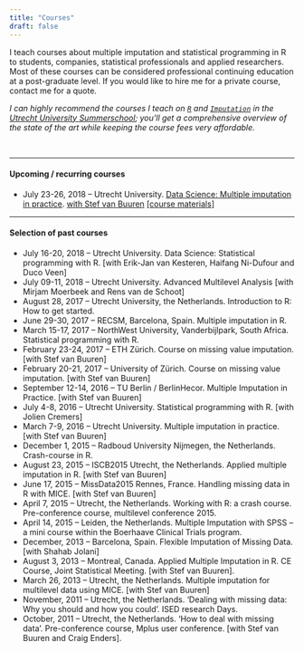 ```yaml
---
title: "Courses"
draft: false
---
```


I teach courses about multiple imputation and statistical programming in R to students, companies, statistical professionals and applied researchers. Most of these courses can be considered professional continuing education at a post-graduate level. If you would like to hire me for a private course, contact me for a quote.

*I can highly recommend the courses I teach on [`R`](https://www.utrechtsummerschool.nl/courses/social-sciences/data-science-statistical-programming-with-r) and [`Imputation`](https://www.utrechtsummerschool.nl/courses/social-sciences/data-science-multiple-imputation-in-practice) in the [Utrecht University Summerschool](https://www.utrechtsummerschool.nl/courses/ "Come to Utrecht in the summer"); you'll get a comprehensive overview of the state of the art while keeping the course fees very affordable.*

<br>

---

#### Upcoming / recurring courses

* July 23-26, 2018 – Utrecht University. [Data Science: Multiple imputation in practice](https://www.utrechtsummerschool.nl/courses/social-sciences/data-science-multiple-imputation-in-practice). [with Stef van Buuren](http://www.stefvanbuuren.nl) [[course materials]](bit.ly/miceR)

---

#### Selection of past courses

- July 16-20, 2018 – Utrecht University. Data Science: Statistical programming with R. [with Erik-Jan van Kesteren, Haifang Ni-Dufour and Duco Veen]
- July 09-11, 2018 – Utrecht University. Advanced Multilevel Analysis [with Mirjam Moerbeek and Rens van de Schoot]
- August 28, 2017 – Utrecht University, the Netherlands. Introduction to R: How to get started.
- June 29-30, 2017 – RECSM, Barcelona, Spain. Multiple imputation in R.
- March 15-17, 2017 – NorthWest University, Vanderbijlpark, South Africa. Statistical programming with R.
- February 23-24, 2017 – ETH Zürich. Course on missing value imputation. [with Stef van Buuren]
- February 20-21, 2017 – University of Zürich. Course on missing value imputation. [with Stef van Buuren]
- September 12-14, 2016 – TU Berlin / BerlinHecor. Multiple Imputation in Practice. [with Stef van Buuren]
- July 4-8, 2016 – Utrecht University. Statistical programming with R. [with Jolien Cremers]
- March 7-9, 2016 – Utrecht University. Multiple imputation in practice. [with Stef van Buuren]
- December 1, 2015 – Radboud University Nijmegen, the Netherlands. Crash-course in R.
- August 23, 2015 – ISCB2015 Utrecht, the Netherlands. Applied multiple imputation in R. [with Stef van Buuren]
- June 17, 2015 – MissData2015 Rennes, France. Handling missing data in R with MICE. [with Stef van Buuren]
- April 7, 2015 – Utrecht, the Netherlands. Working with R: a crash course. Pre-conference course, multilevel conference 2015.
- April 14, 2015 – Leiden, the Netherlands. Multiple Imputation with SPSS – a mini course within the Boerhaave Clinical Trials program.
- December, 2013 – Barcelona, Spain. Flexible Imputation of Missing Data. [with Shahab Jolani]
- August 3, 2013 – Montreal, Canada. Applied Multiple Imputation in R. CE Course, Joint Statistical Meeting. [with Stef van Buuren].
- March 26, 2013 – Utrecht, the Netherlands. Multiple imputation for multilevel data using MICE. [with Stef van Buuren]
- November, 2011 – Utrecht, the Netherlands. ‘Dealing with missing data: Why you should and how you could’. ISED research Days.
- October, 2011 – Utrecht, the Netherlands. ‘How to deal with missing data’. Pre-conference course, Mplus user conference. [with Stef van Buuren and Craig Enders].
